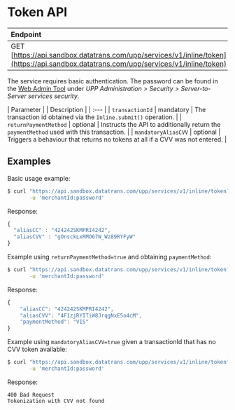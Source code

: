 # Token API

| Endpoint |
| :--- |
| GET [https://api.sandbox.datatrans.com/upp/services/v1/inline/token](https://api.sandbox.datatrans.com/upp/services/v1/inline/token) |

The service requires basic authentication. The password can be found in the [Web Admin Tool](https://admin.sandbox.datatrans.com) under _UPP Administration &gt; Security &gt; Server-to-Server services security_.

| Parameter |  | Description |
| :--- |
| `transactionId` | mandatory | The transaction id obtained via the `Inline.submit()` operation. |
| `returnPaymentMethod` | optional | Instructs the API to additionally return the `paymentMethod` used with this transaction. |
| `mandatoryAliasCVV` | optional | Triggers a behaviour that returns no tokens at all if a CVV was not entered. |

## Examples

Basic usage example:

```bash
$ curl "https://api.sandbox.datatrans.com/upp/services/v1/inline/token?transactionId=170419151426624571" \
       -u 'merchantId:password'
```

Response:

```javascript
{
  "aliasCC" : "424242SKMPRI4242",
  "aliasCVV" : "gOnsckLxRMO67W_Wz89RYFyW"
}
```

Example using `returnPaymentMethod=true` and obtaining `paymentMethod`:

```bash
$ curl "https://api.sandbox.datatrans.com/upp/services/v1/inline/token?transactionId=170419151426624571&returnPaymentMethod=true" \
       -u 'merchantId:password'
```

Response:

```javascript
{
    "aliasCC": "424242SKMPRI4242",
    "aliasCVV": "4F1zjRYITiW8JrqgNxE5o4cM",
    "paymentMethod": "VIS"
}
```

Example using `mandatoryAliasCVV=true` given a transactionId that has no CVV token available:

```bash
$ curl "https://api.sandbox.datatrans.com/upp/services/v1/inline/token?transactionId=170822090245534063&mandatoryAliasCVV=true" \
       -u 'merchantId:password'
```

Response:

```text
400 Bad Request
Tokenization with CVV not found
```

